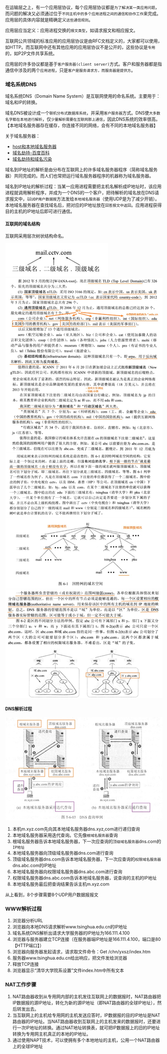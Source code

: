 在运输层之上，有一个应用层协议，每个应用层协议都是`为了解决某一类应用问题`，而问题的解决又必须通过位于`不同主机中的多个应用进程之间的通信和协作工作`来完成。应用层的具体内容就是精确定义`这些通信规则`。

应用层应当定义：应用进程交换的`报文类型`，如请求报文和相应报文。

互联网公共领域的标准应用的应用层协议是由RFC文档定义的，大家都可以使用，如HTTP。而互联网中还有其他应用的应用层协议不是公开的，这些协议是`专用`的，如P2P文件共享系统。

应用层的许多协议都是基于`客户服务器(client server)`方式。客户和服务器都是指通信中涉及的两个`应用进程`，只是`客户是服务请求方，而服务器是提供方`。

### 域名系统DNS

域名系统DNS（Domain Name System）是互联网使用的命名系统。主要用于：域名和IP的转换。

域名DNS被设计成一个`联机分布式数据库系统`，并采用`客户服务器`方式。DNS使`大多数名字都在本地进行解析`，仅`少量解析需要在互联网那上通信`，因此DNS系统的效率很高。【本地域名服务器存在缓存，你连接不同的网络，会有不同的本地域名服务器】

关于域名服务器：

- [host和本地域名服务器](https://blog.csdn.net/u010234516/article/details/52963954)
- [域名劫持-百度百科](https://baike.baidu.com/item/%E5%9F%9F%E5%90%8D%E5%8A%AB%E6%8C%81/7657893?fromtitle=DNS%E5%8A%AB%E6%8C%81&fromid=6739044)
- [域名劫持和域名污染](http://www.yunweipai.com/archives/5175.html)

域名到IP地址的解析是由分布在互联网上的许多域名服务器程序（简称域名服务器）共同完成的。而人们也常把运行域名服务器程序的机器称为域名服务器。

域名到IP地址的解析过程：当某一应用进程需要把主机名解析成IP地址时，该应用进程就调用解析程序，并成为一个DNS的一个客户，把待解析的域名放在DNS请求报文中，以`UDP用户数据报`方法发给`本地域名服务器`（使用UDP是为了减少开销）。本地域名服务器在查找域名后，把对应的IP地址放在`回答报文中返回`。应用进程获得目的主机的IP地址后即可进行通信。

#### 互联网的域名结构

互联网采用层次树状结构命名。

![域名.jpg](../../_img/域名.jpg)
![域名.jpg](../../_img/域名1.jpg)
![域名.jpg](../../_img/域名2.jpg)
![域名.jpg](../../_img/域名3.jpg)
![域名.jpg](../../_img/域名4.jpg)
![域名.jpg](../../_img/域名5.jpg)

#### DNS解析过程

![DNS查询.jpg](../../_img/DNS查询.jpg)

1. 本机m.xyz.com先向其本地域名服务器dns.xyz,com进行递归查询
2. 本地域名服务器采用迭代查询。它先像`根域名服务器`查询
3. 根域名服务器告诉本地域名服务器，下一次应查询的`顶级域名服务器`dns.com的`IP地址`
4. 本地域名服务器向顶级域名服务器dns.com进行查询
5. 顶级域名服务器dns.com告诉本地域名服务器，下一次应查询的`权限域名服务器`dns.abc.com的IP地址
6. 本地域名服务器向权限域名服务器dns.abc.com进行查询
7. 权限域名服务器dns.abc.com告诉本地域名服务器，说查询的主机的IP地址
8. 本地域名服务最后把查询结果告诉主机m.xyz.com

从上看到，8个步骤需要8个UDP用户数据报报文

### WWW解析过程

1. 浏览器分析URL
2. 浏览器向本地DNS请求解析www.tsinghua.edu.cn的IP地址
3. 域名系统DNS解析出请求大学服务器的IP地址为166.111.4.100
4. 浏览器与服务器建立TCP连接（在服务器端IP地址是166.111.4.100，端口是80【HTTP端口】）
5. 浏览器向服务器发起请求，请求取文件命令：Get /chn/yxsz/index.htm
6. 服务器www.tsinghua.edu.cn给出响应，把文件发给浏览器
7. 释放TCP连接
8. 浏览器显示“清华大学院系设置”文件index.htm中所有文本

### NAT工作步骤

1. NAT路由器收到从专用网内部的主机发往互联网上的数据报时，NAT路由器把IP数据报的源IP地址，转化为新的源IP地址（即NAT路由器的全球IP地址），然后转发出去。
2. 当互联网上的主机给专用网的主机发送应答时，IP数据报的目的IP地址是NAT路由器的IP地址。当NAT路由器收到互联网上的主机发来的数据报时，还要进行一次IP地址的转换。通过NAT地址转换表，就可把IP数据报上的旧的IP地址转换为专用网主机真正的本地的IP地址。
3. 通过使用NAPT技术，可以使拥有多个本地地址的主机，公用一个NAT路由器上的全球IP地址
